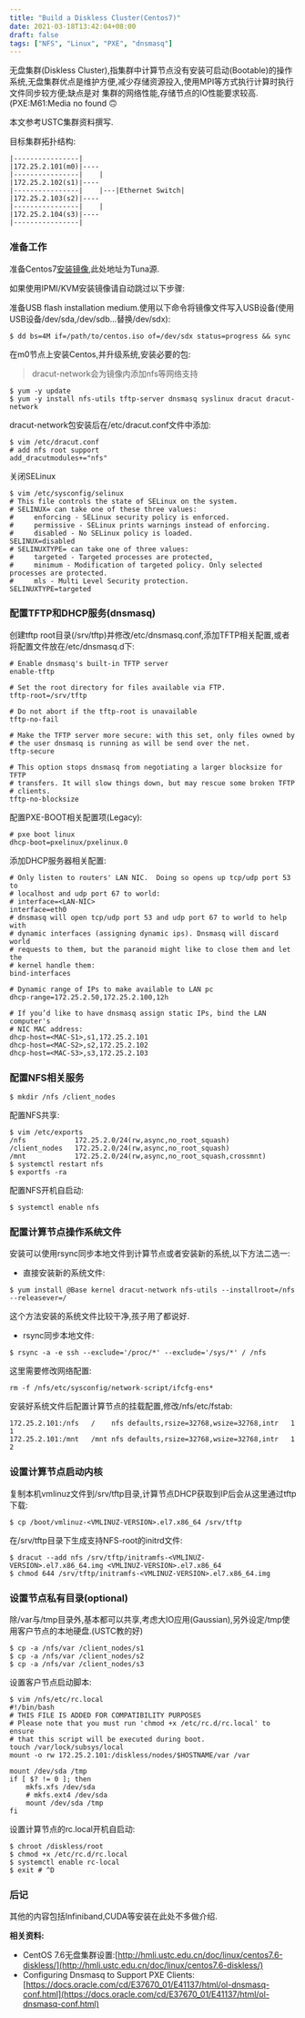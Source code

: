 ```yaml
---
title: "Build a Diskless Cluster(Centos7)"
date: 2021-03-18T13:42:04+08:00
draft: false
tags: ["NFS", "Linux", "PXE", "dnsmasq"]
---
```


无盘集群(Diskless Cluster),指集群中计算节点没有安装可启动(Bootable)的操作系统,无盘集群优点是维护方便,减少存储资源投入,使用MPI等方式执行计算时执行文件同步较方便;缺点是对
集群的网络性能,存储节点的IO性能要求较高.(PXE:M61:Media no found :upside_down_face:

本文参考USTC集群资料撰写.

目标集群拓扑结构:
```
|----------------|
|172.25.2.101(m0)|----
|----------------|    |
|172.25.2.102(s1)|----
|----------------|    |---|Ethernet Switch| 
|172.25.2.103(s2)|----
|----------------|    |
|172.25.2.104(s3)|----
|----------------|
```

### 准备工作

准备Centos7[安装镜像](https://mirrors.tuna.tsinghua.edu.cn/centos/7.9.2009/isos/x86_64/CentOS-7-x86_64-Minimal-2009.iso),此处地址为Tuna源.

如果使用IPMI/KVM安装镜像请自动跳过以下步骤:

准备USB flash installation medium.使用以下命令将镜像文件写入USB设备(使用USB设备/dev/sda,/dev/sdb...替换/dev/sdx):

``` shell
$ dd bs=4M if=/path/to/centos.iso of=/dev/sdx status=progress && sync
```
在m0节点上安装Centos,并升级系统,安装必要的包:
> dracut-network会为镜像内添加nfs等网络支持

``` shell
$ yum -y update
$ yum -y install nfs-utils tftp-server dnsmasq syslinux dracut dracut-network
```
dracut-network包安装后在/etc/dracut.conf文件中添加:
``` shell
$ vim /etc/dracut.conf
# add nfs root support
add_dracutmodules+="nfs"
```
关闭SELinux
``` shell
$ vim /etc/sysconfig/selinux
# This file controls the state of SELinux on the system.
# SELINUX= can take one of these three values:
#     enforcing - SELinux security policy is enforced.
#     permissive - SELinux prints warnings instead of enforcing.
#     disabled - No SELinux policy is loaded.
SELINUX=disabled
# SELINUXTYPE= can take one of three values:
#     targeted - Targeted processes are protected,
#     minimum - Modification of targeted policy. Only selected processes are protected. 
#     mls - Multi Level Security protection.
SELINUXTYPE=targeted 
```

### 配置TFTP和DHCP服务(dnsmasq)
创建tftp root目录(/srv/tftp)并修改/etc/dnsmasq.conf,添加TFTP相关配置,或者将配置文件放在/etc/dnsmasq.d下:
``` 
# Enable dnsmasq's built-in TFTP server
enable-tftp

# Set the root directory for files available via FTP.
tftp-root=/srv/tftp

# Do not abort if the tftp-root is unavailable
tftp-no-fail

# Make the TFTP server more secure: with this set, only files owned by
# the user dnsmasq is running as will be send over the net.
tftp-secure

# This option stops dnsmasq from negotiating a larger blocksize for TFTP
# transfers. It will slow things down, but may rescue some broken TFTP
# clients.
tftp-no-blocksize
```
配置PXE-BOOT相关配置项(Legacy):
```
# pxe boot linux
dhcp-boot=pxelinux/pxelinux.0
```
添加DHCP服务器相关配置:
```
# Only listen to routers' LAN NIC.  Doing so opens up tcp/udp port 53 to
# localhost and udp port 67 to world:
# interface=<LAN-NIC>
interface=eth0
# dnsmasq will open tcp/udp port 53 and udp port 67 to world to help with
# dynamic interfaces (assigning dynamic ips). Dnsmasq will discard world
# requests to them, but the paranoid might like to close them and let the
# kernel handle them:
bind-interfaces

# Dynamic range of IPs to make available to LAN pc
dhcp-range=172.25.2.50,172.25.2.100,12h

# If you’d like to have dnsmasq assign static IPs, bind the LAN computer's
# NIC MAC address:
dhcp-host=<MAC-S1>,s1,172.25.2.101
dhcp-host=<MAC-S2>,s2,172.25.2.102
dhcp-host=<MAC-S3>,s3,172.25.2.103
```
### 配置NFS相关服务
``` shell
$ mkdir /nfs /client_nodes
```
配置NFS共享:
``` shell
$ vim /etc/exports
/nfs            172.25.2.0/24(rw,async,no_root_squash)
/client_nodes   172.25.2.0/24(rw,async,no_root_squash)
/mnt            172.25.2.0/24(rw,async,no_root_squash,crossmnt)
$ systemctl restart nfs
$ exportfs -ra
```
配置NFS开机自启动:
``` shell
$ systemctl enable nfs
```
### 配置计算节点操作系统文件
安装可以使用rsync同步本地文件到计算节点或者安装新的系统,以下方法二选一:

+ 直接安装新的系统文件:
``` shell
$ yum install @Base kernel dracut-network nfs-utils --installroot=/nfs --releasever=/
```
这个方法安装的系统文件比较干净,孩子用了都说好.

+ rsync同步本地文件:
``` shell
$ rsync -a -e ssh --exclude='/proc/*' --exclude='/sys/*' / /nfs
```
这里需要修改网络配置:
``` shell
rm -f /nfs/etc/sysconfig/network-script/ifcfg-ens*
```

安装好系统文件后配置计算节点的挂载配置,修改/nfs/etc/fstab:
```
172.25.2.101:/nfs   /    nfs defaults,rsize=32768,wsize=32768,intr   1 1
172.25.2.101:/mnt   /mnt nfs defaults,rsize=32768,wsize=32768,intr   1 2
```

### 设置计算节点启动内核
复制本机vmlinuz文件到/srv/tftp目录,计算节点DHCP获取到IP后会从这里通过tftp下载:
``` shell
$ cp /boot/vmlinuz-<VMLINUZ-VERSION>.el7.x86_64 /srv/tftp
```
在/srv/tftp目录下生成支持NFS-root的initrd文件:
``` shell
$ dracut --add nfs /srv/tftp/initramfs-<VMLINUZ-VERSION>.el7.x86_64.img <VMLINUZ-VERSION>.el7.x86_64
$ chmod 644 /srv/tftp/initramfs-<VMLINUZ-VERSION>.el7.x86_64.img
```

### 设置节点私有目录(optional)
除/var与/tmp目录外,基本都可以共享,考虑大IO应用(Gaussian),另外设定/tmp使用客户节点的本地硬盘.(USTC教的好)
``` shell
$ cp -a /nfs/var /client_nodes/s1
$ cp -a /nfs/var /client_nodes/s2
$ cp -a /nfs/var /client_nodes/s3
```
设置客户节点启动脚本:
``` shell
$ vim /nfs/etc/rc.local
#!/bin/bash
# THIS FILE IS ADDED FOR COMPATIBILITY PURPOSES
# Please note that you must run 'chmod +x /etc/rc.d/rc.local' to ensure
# that this script will be executed during boot.
touch /var/lock/subsys/local
mount -o rw 172.25.2.101:/diskless/nodes/$HOSTNAME/var /var

mount /dev/sda /tmp
if [ $? != 0 ]; then
    mkfs.xfs /dev/sda
    # mkfs.ext4 /dev/sda
    mount /dev/sda /tmp
fi
```
设置计算节点的rc.local开机自启动:
``` shell
$ chroot /diskless/root
$ chmod +x /etc/rc.d/rc.local
$ systemctl enable rc-local
$ exit # ^D
```
### 后记
其他的内容包括Infiniband,CUDA等安装在此处不多做介绍.

**相关资料:**
+ CentOS 7.6无盘集群设置:[http://hmli.ustc.edu.cn/doc/linux/centos7.6-diskless/](http://hmli.ustc.edu.cn/doc/linux/centos7.6-diskless/)
+ Configuring Dnsmasq to Support PXE Clients: [https://docs.oracle.com/cd/E37670_01/E41137/html/ol-dnsmasq-conf.html](https://docs.oracle.com/cd/E37670_01/E41137/html/ol-dnsmasq-conf.html)